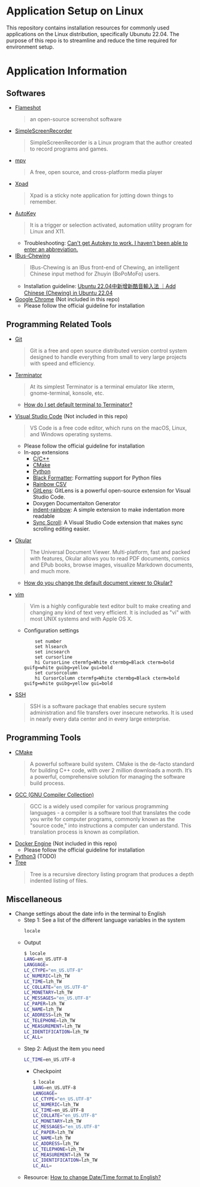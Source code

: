 # Application Setup on Linux
This repository contains installation resources for commonly used applications on the Linux distribution, specifically Ubunutu 22.04. The purpose of this repo is to streamline and reduce the time required for environment setup.

# Application Information
## Softwares
* [Flameshot](https://flameshot.org/)
    > an open-source screenshot software
* [SimpleScreenRecorder](https://www.maartenbaert.be/simplescreenrecorder/)
    > SimpleScreenRecorder is a Linux program that the author created to record programs and games.
* [mpv](https://mpv.io/)
    > A free, open source, and cross-platform media player
* [Xpad](https://www.linuxlinks.com/xpad-sticky-note-application/)
    > Xpad is a sticky note application for jotting down things to remember.
* [AutoKey](https://autokey.github.io/intro.html)
    > It is a trigger or selection activated, automation utility program for Linux and X11.
    * Troubleshooting: [Can't get Autokey to work. I haven't been able to enter an abbreviation.](https://askubuntu.com/questions/1412258/cant-get-autokey-to-work-i-havent-been-able-to-enter-an-abbreviation-also-d)
* [IBus-Chewing](https://github.com/chewing/ibus-chewing)
    > IBus-Chewing is an IBus front-end of Chewing, an intelligent Chinese input method for Zhuyin (BoPoMoFo) users.
    * Installation guideline: [Ubuntu 22.04中新增新酷音輸入法 ｜Add Chinese (Chewing) in Ubuntu 22.04](https://medium.com/@scofield44165/ubuntu-22-04%E4%B8%AD%E6%96%B0%E5%A2%9E%E6%96%B0%E9%85%B7%E9%9F%B3%E8%BC%B8%E5%85%A5%E6%B3%95-add-chinese-chewing-in-ubuntu-22-04-66a337bea943)
* [Google Chrome](https://www.google.com/chrome/what-you-make-of-it/) (Not included in this repo)
    * Please follow the official guideline for installation

## Programming Related Tools
* [Git](https://git-scm.com/)
    > Git is a free and open source distributed version control system designed to handle everything from small to very large projects with speed and efficiency.
* [Terminator](https://terminator-gtk3.readthedocs.io/en/latest/)
    > At its simplest Terminator is a terminal emulator like xterm, gnome-terminal, konsole, etc.
    * [How do I set default terminal to Terminator?](https://stackoverflow.com/questions/16808231/how-do-i-set-default-terminal-to-terminator)
* [Visual Studio Code](https://code.visualstudio.com/docs/setup/linux) (Not included in this repo)
    > VS Code is a free code editor, which runs on the macOS, Linux, and Windows operating systems.
    * Please follow the official guideline for installation
    * In-app extensions
      - [C/C++](https://marketplace.visualstudio.com/items?itemName=ms-vscode.cpptools)
      - [CMake](https://marketplace.visualstudio.com/items?itemName=twxs.cmake)
      - [Python](https://marketplace.visualstudio.com/items?itemName=ms-python.python)
      - [Black Formatter](https://marketplace.visualstudio.com/items?itemName=ms-python.black-formatter): Formatting support for Python files
      - [Rainbow CSV](https://marketplace.visualstudio.com/items?itemName=mechatroner.rainbow-csv)
      - [GitLens](https://marketplace.visualstudio.com/items?itemName=eamodio.gitlens): GitLens is a powerful open-source extension for Visual Studio Code.
      - Doxygen Documentaiton Generator
      - [indent-rainbow](https://marketplace.visualstudio.com/items?itemName=oderwat.indent-rainbow): A simple extension to make indentation more readable
      - [Sync Scroll](https://marketplace.visualstudio.com/items?itemName=dqisme.sync-scroll): A Visual Studio Code extension that makes sync scrolling editing easier.

* [Okular](https://okular.kde.org/en-gb/)
    > The Universal Document Viewer. Multi-platform, fast and packed with features, Okular allows you to read PDF documents, comics and EPub books, browse images, visualize Markdown documents, and much more.
    * [How do you change the default document viewer to Okular?](https://askubuntu.com/questions/204823/how-do-you-change-the-default-document-viewer-to-okular)
* [vim](https://www.vim.org/)
    > Vim is a highly configurable text editor built to make creating and changing any kind of text very efficient. It is included as "vi" with most UNIX systems and with Apple OS X.
    * Configuration settings
        ```vim
            set number
            set hlsearch
            set incsearch
            set cursorline
            hi CursorLine ctermfg=White ctermbg=Black cterm=bold guifg=white guibg=yellow gui=bold
            set cursorcolumn
            hi CursorColumn ctermfg=White ctermbg=Black cterm=bold guifg=white guibg=yellow gui=bold
        ```
* [SSH](https://www.ssh.com/academy/ssh)
    > SSH is a software package that enables secure system administration and file transfers over insecure networks. It is used in nearly every data center and in every large enterprise.

## Programming Tools
* [CMake](https://cmake.org/)
    > A powerful software build system. CMake is the de-facto standard for building C++ code, with over 2 million downloads a month. It’s a powerful, comprehensive solution for managing the software build process.
* [GCC (GNU Compiler Collection)](https://www.cherryservers.com/blog/how-to-install-gcc-on-ubuntu#1-how-to-install-gcc-on-ubuntu-2204)
    > GCC is a widely used compiler for various programming languages - a compiler is a software tool that translates the code you write for computer programs, commonly known as the "source code," into instructions a computer can understand. This translation process is known as compilation.
* [Docker Engine](https://docs.docker.com/engine/install/ubuntu/) (Not included in this repo)
    * Please follow the official guideline for installation
* [Python3](https://discuss.python.org/t/install-python-3-11-9-on-ubuntu/51093) (TODO)
* [Tree](https://manpages.ubuntu.com/manpages/trusty/man1/tree.1.html)
    > Tree is a recursive directory listing program that produces a depth  indented  listing  of files.

## Miscellaneous
* Change settings about the date info in the terminal to English
    - Step 1: See a list of the different language variables in the system
        ```bash
        locale
        ```
    - Output
        ```bash
        $ locale
        LANG=en_US.UTF-8
        LANGUAGE=
        LC_CTYPE="en_US.UTF-8"
        LC_NUMERIC=lzh_TW
        LC_TIME=lzh_TW
        LC_COLLATE="en_US.UTF-8"
        LC_MONETARY=lzh_TW
        LC_MESSAGES="en_US.UTF-8"
        LC_PAPER=lzh_TW
        LC_NAME=lzh_TW
        LC_ADDRESS=lzh_TW
        LC_TELEPHONE=lzh_TW
        LC_MEASUREMENT=lzh_TW
        LC_IDENTIFICATION=lzh_TW
        LC_ALL=
        ```
    - Step 2: Adjust the item you need
        ```bash
        LC_TIME=en_US.UTF-8
        ```
        - Checkpoint
            ```bash
            $ locale
            LANG=en_US.UTF-8
            LANGUAGE=
            LC_CTYPE="en_US.UTF-8"
            LC_NUMERIC=lzh_TW
            LC_TIME=en_US.UTF-8
            LC_COLLATE="en_US.UTF-8"
            LC_MONETARY=lzh_TW
            LC_MESSAGES="en_US.UTF-8"
            LC_PAPER=lzh_TW
            LC_NAME=lzh_TW
            LC_ADDRESS=lzh_TW
            LC_TELEPHONE=lzh_TW
            LC_MEASUREMENT=lzh_TW
            LC_IDENTIFICATION=lzh_TW
            LC_ALL=
            ```
    * Resource: [How to change Date/Time format to English?](https://askubuntu.com/questions/265753/how-to-change-date-time-format-to-english)
